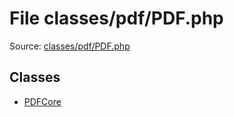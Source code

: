 File classes/pdf/PDF.php
=========

Source: [classes/pdf/PDF.php](https://github.com/PrestaShop/PrestaShop/blob/1.5.6.2/classes/pdf/PDF.php)


Classes
-------

* [PDFCore](class.PDFCore.md)

